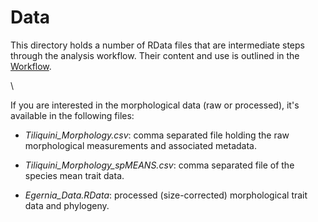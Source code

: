 # Data

This directory holds a number of RData files that are intermediate steps through the analysis workflow. Their content and use is outlined in the [Workflow](https://github.com/IanGBrennan/Tiliquini/tree/main/Walkthrough). 

\  

If you are interested in the morphological data (raw or processed), it's available in the following files:

+ *Tiliquini_Morphology.csv*: comma separated file holding the raw morphological measurements and associated metadata.

+ *Tiliquini_Morphology_spMEANS.csv*: comma separated file of the species mean trait data. 

+ *Egernia_Data.RData*: processed (size-corrected) morphological trait data and phylogeny. 